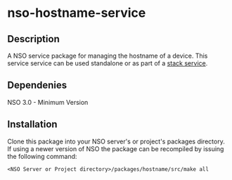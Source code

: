 # nso-hostname-service
## Description
A NSO service package for managing the hostname of a device.  This service service can be used standalone or as part of a [stack service](http://linktoNSOdocs/ncs.development.services.stacked_services.html "NSO Stack Service Documentation").
## Dependenies
NSO 3.0 - Minimum Version
## Installation
Clone this package into your NSO server's or project's packages directory.  If using a newer version of NSO the package can be recompiled by issuing the following command:

`<NSO Server or Project directory>/packages/hostname/src/make all`
